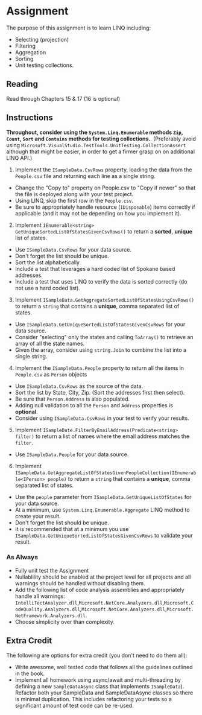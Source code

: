# Assignment

The purpose of this assignment is to learn LINQ including:

- Selecting (projection)
- Filtering
- Aggregation
- Sorting
- Unit testing collections.

## Reading

Read through Chapters 15 & 17 (16 is optional)

## Instructions

**Throughout, consider using the `System.Linq.Enumerable` methods `Zip`, `Count`, `Sort` and `Contains` methods for testing collections.**.  (Preferably avoid using `Microsoft.VisualStudio.TestTools.UnitTesting.CollectionAssert` although that might be easier, in order to get a firmer grasp on on additional LINQ API.)

1. Implement the `ISampleData.CsvRows` property, loading the data from the `People.csv` file and returning each line as a single string.

- Change the "Copy to" property on People.csv to "Copy if newer" so that the file is deployed along with your test project.
- Using LINQ, skip the first row in the `People.csv`.
- Be sure to appropriately handle resource (`IDisposable`) items correctly if applicable (and it may not be depending on how you implement it).

2. Implement `IEnumerable<string> GetUniqueSortedListOfStatesGivenCsvRows()` to return a **sorted**, **unique** list of states.

- Use `ISampleData.CsvRows` for your data source.
- Don't forget the list should be unique.
- Sort the list alphabetically
- Include a test that leverages a hard coded list of Spokane based addresses.
- Include a test that uses LINQ to verify the data is sorted correctly (do not use a hard coded list).

3. Implement `ISampleData.GetAggregateSortedListOfStatesUsingCsvRows()` to return a `string` that contains a **unique**, comma separated list of states.

- Use `ISampleData.GetUniqueSortedListOfStatesGivenCsvRows` for your data source.
- Consider "selecting" only the states and calling `ToArray()` to retrieve an array of all the state names.
- Given the array, consider using `string.Join` to combine the list into a single string.

4. Implement the `ISampleData.People` property to return all the items in `People.csv` as `Person` objects

- Use `ISampleData.CsvRows` as the source of the data.
- Sort the list by State, City, Zip. (Sort the addresses first then select).
- Be sure that `Person.Address` is also populated.
- Adding null validation to all the `Person` and `Address` properties is **optional**.
- Consider using `ISampleData.CsvRows` in your test to verify your results.

5. Implement `ISampleDate.FilterByEmailAddress(Predicate<string> filter)` to return a list of names where the email address matches the `filter`.

- Use `ISampleData.People` for your data source.

6. Implement `ISampleData.GetAggregateListOfStatesGivenPeopleCollection(IEnumerable<IPerson> people)` to return a `string` that contains a **unique**, comma separated list of states.

- Use the `people` parameter from `ISampleData.GetUniqueListOfStates` for your data source.
- At a minimum, use `System.Linq.Enumerable.Aggregate` LINQ method to create your result.
- Don't forget the list should be unique.
- It is recommended that at a minimum you use `ISampleData.GetUniqueSortedListOfStatesGivenCsvRows` to validate your result.

### As Always

- Fully unit test the Assignment
- Nullablility should be enabled at the project level for all projects and all warnings should be handled without disabling them.
- Add the following list of code analysis assemblies and appropriately handle all warnings: `IntelliTectAnalyzer.dll`,`Microsoft.NetCore.Analyzers.dll`,`Microsoft.CodeQuality.Analyzers.dll`,`Microsoft.NetCore.Analyzers.dll`,`Microsoft.NetFramework.Analyzers.dll`. 
- Choose simplicity over than complexity.

## Extra Credit

The following are options for extra credit (you don't need to do them all):

- Write awesome, well tested code that follows all the guidelines outlined in the book.
- Implement all homework using async/await and multi-threading by defining a new `SampleDataAsync` class that implements `ISampleData`). Refactor both your SampleData and SampleDataAsync classes so there is minimal duplication.  This includes refactoring your tests so a significant amount of test code can be re-used.
